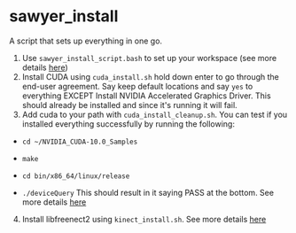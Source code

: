 # sawyer_install
A script that sets up everything in one go.

1. Use `sawyer_install_script.bash` to set up your workspace (see more details [here](http://sdk.rethinkrobotics.com/intera/Workstation_Setup#Install_Intera_Robot_SDK))
2. Install CUDA using `cuda_install.sh` hold down enter to go through the end-user agreement. Say keep default locations and say `yes` to everything EXCEPT Install NVIDIA Accelerated Graphics Driver. This should already be installed and since it's running it will fail.
3. Add cuda to your path with `cuda_install_cleanup.sh`. You can test if you installed everything successfully by running the following:
- `cd ~/NVIDIA_CUDA-10.0_Samples`

- `make`
- `cd bin/x86_64/linux/release`
- `./deviceQuery`
This should result in it saying PASS at the bottom. See more details [here](http://www.rignitc.com/2018/12/29/install-cuda-10-with-ubuntu-16-04/)

4. Install libfreenect2 using `kinect_install.sh`. See more details [here](https://github.com/OpenKinect/libfreenect2/blob/master/README.md#linux)
